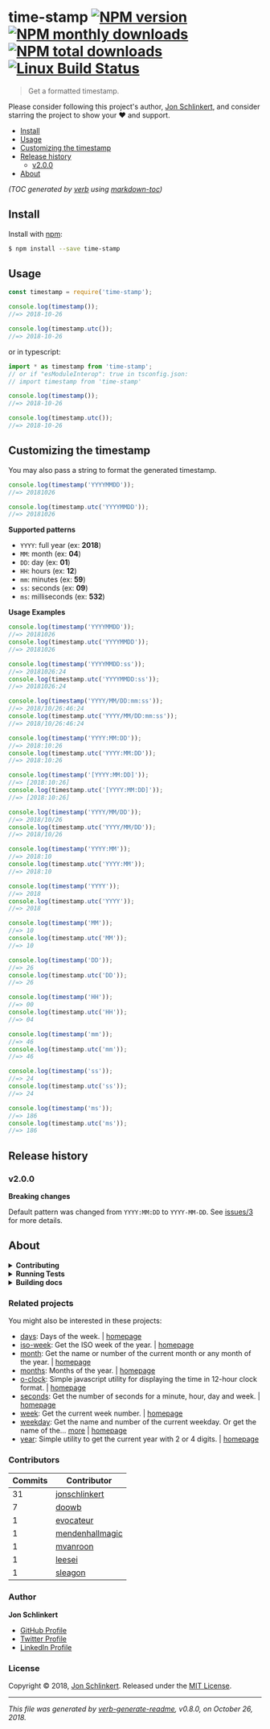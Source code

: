 # time-stamp [![NPM version](https://img.shields.io/npm/v/time-stamp.svg?style=flat)](https://www.npmjs.com/package/time-stamp) [![NPM monthly downloads](https://img.shields.io/npm/dm/time-stamp.svg?style=flat)](https://npmjs.org/package/time-stamp) [![NPM total downloads](https://img.shields.io/npm/dt/time-stamp.svg?style=flat)](https://npmjs.org/package/time-stamp) [![Linux Build Status](https://img.shields.io/travis/jonschlinkert/time-stamp.svg?style=flat&label=Travis)](https://travis-ci.org/jonschlinkert/time-stamp)

> Get a formatted timestamp.

Please consider following this project's author, [Jon Schlinkert](https://github.com/jonschlinkert), and consider starring the project to show your :heart: and support.

- [Install](#install)
- [Usage](#usage)
- [Customizing the timestamp](#customizing-the-timestamp)
- [Release history](#release-history)
  * [v2.0.0](#v200)
- [About](#about)

_(TOC generated by [verb](https://github.com/verbose/verb) using [markdown-toc](https://github.com/jonschlinkert/markdown-toc))_

## Install

Install with [npm](https://www.npmjs.com/):

```sh
$ npm install --save time-stamp
```

## Usage

```js
const timestamp = require('time-stamp');

console.log(timestamp());
//=> 2018-10-26

console.log(timestamp.utc());
//=> 2018-10-26
```

or in typescript:

```ts
import * as timestamp from 'time-stamp';
// or if "esModuleInterop": true in tsconfig.json:
// import timestamp from 'time-stamp'

console.log(timestamp());
//=> 2018-10-26

console.log(timestamp.utc());
//=> 2018-10-26
```

## Customizing the timestamp

You may also pass a string to format the generated timestamp.

```js
console.log(timestamp('YYYYMMDD'));
//=> 20181026

console.log(timestamp.utc('YYYYMMDD'));
//=> 20181026
```

**Supported patterns**

* `YYYY`: full year (ex: **2018**)
* `MM`: month (ex: **04**)
* `DD`: day (ex: **01**)
* `HH`: hours (ex: **12**)
* `mm`: minutes (ex: **59**)
* `ss`: seconds (ex: **09**)
* `ms`: milliseconds (ex: **532**)

**Usage Examples**

```js
console.log(timestamp('YYYYMMDD'));
//=> 20181026
console.log(timestamp.utc('YYYYMMDD'));
//=> 20181026

console.log(timestamp('YYYYMMDD:ss'));
//=> 20181026:24
console.log(timestamp.utc('YYYYMMDD:ss'));
//=> 20181026:24

console.log(timestamp('YYYY/MM/DD:mm:ss'));
//=> 2018/10/26:46:24
console.log(timestamp.utc('YYYY/MM/DD:mm:ss'));
//=> 2018/10/26:46:24

console.log(timestamp('YYYY:MM:DD'));
//=> 2018:10:26
console.log(timestamp.utc('YYYY:MM:DD'));
//=> 2018:10:26

console.log(timestamp('[YYYY:MM:DD]'));
//=> [2018:10:26]
console.log(timestamp.utc('[YYYY:MM:DD]'));
//=> [2018:10:26]

console.log(timestamp('YYYY/MM/DD'));
//=> 2018/10/26
console.log(timestamp.utc('YYYY/MM/DD'));
//=> 2018/10/26

console.log(timestamp('YYYY:MM'));
//=> 2018:10
console.log(timestamp.utc('YYYY:MM'));
//=> 2018:10

console.log(timestamp('YYYY'));
//=> 2018
console.log(timestamp.utc('YYYY'));
//=> 2018

console.log(timestamp('MM'));
//=> 10
console.log(timestamp.utc('MM'));
//=> 10

console.log(timestamp('DD'));
//=> 26
console.log(timestamp.utc('DD'));
//=> 26

console.log(timestamp('HH'));
//=> 00
console.log(timestamp.utc('HH'));
//=> 04

console.log(timestamp('mm'));
//=> 46
console.log(timestamp.utc('mm'));
//=> 46

console.log(timestamp('ss'));
//=> 24
console.log(timestamp.utc('ss'));
//=> 24

console.log(timestamp('ms'));
//=> 186
console.log(timestamp.utc('ms'));
//=> 186
```

## Release history

### v2.0.0

**Breaking changes**

Default pattern was changed from `YYYY:MM:DD` to `YYYY-MM-DD`. See [issues/3](../../issues) for more details.

## About

<details>
<summary><strong>Contributing</strong></summary>

Pull requests and stars are always welcome. For bugs and feature requests, [please create an issue](../../issues/new).

</details>

<details>
<summary><strong>Running Tests</strong></summary>

Running and reviewing unit tests is a great way to get familiarized with a library and its API. You can install dependencies and run tests with the following command:

```sh
$ npm install && npm test
```

</details>

<details>
<summary><strong>Building docs</strong></summary>

_(This project's readme.md is generated by [verb](https://github.com/verbose/verb-generate-readme), please don't edit the readme directly. Any changes to the readme must be made in the [.verb.md](.verb.md) readme template.)_

To generate the readme, run the following command:

```sh
$ npm install -g verbose/verb#dev verb-generate-readme && verb
```

</details>

### Related projects

You might also be interested in these projects:

* [days](https://www.npmjs.com/package/days): Days of the week. | [homepage](https://github.com/jonschlinkert/days "Days of the week.")
* [iso-week](https://www.npmjs.com/package/iso-week): Get the ISO week of the year. | [homepage](https://github.com/jonschlinkert/iso-week "Get the ISO week of the year.")
* [month](https://www.npmjs.com/package/month): Get the name or number of the current month or any month of the year. | [homepage](https://github.com/datetime/month "Get the name or number of the current month or any month of the year.")
* [months](https://www.npmjs.com/package/months): Months of the year. | [homepage](https://github.com/datetime/months "Months of the year.")
* [o-clock](https://www.npmjs.com/package/o-clock): Simple javascript utility for displaying the time in 12-hour clock format. | [homepage](https://github.com/jonschlinkert/o-clock "Simple javascript utility for displaying the time in 12-hour clock format.")
* [seconds](https://www.npmjs.com/package/seconds): Get the number of seconds for a minute, hour, day and week. | [homepage](https://github.com/jonschlinkert/seconds "Get the number of seconds for a minute, hour, day and week.")
* [week](https://www.npmjs.com/package/week): Get the current week number. | [homepage](https://github.com/datetime/week "Get the current week number.")
* [weekday](https://www.npmjs.com/package/weekday): Get the name and number of the current weekday. Or get the name of the… [more](https://github.com/datetime/weekday) | [homepage](https://github.com/datetime/weekday "Get the name and number of the current weekday. Or get the name of the weekday for a given number.")
* [year](https://www.npmjs.com/package/year): Simple utility to get the current year with 2 or 4 digits. | [homepage](https://github.com/jonschlinkert/year "Simple utility to get the current year with 2 or 4 digits.")

### Contributors

| **Commits** | **Contributor** |  
| --- | --- |  
| 31 | [jonschlinkert](https://github.com/jonschlinkert) |  
| 7  | [doowb](https://github.com/doowb) |  
| 1  | [evocateur](https://github.com/evocateur) |  
| 1  | [mendenhallmagic](https://github.com/mendenhallmagic) |  
| 1  | [mvanroon](https://github.com/mvanroon) |  
| 1  | [leesei](https://github.com/leesei) |  
| 1  | [sleagon](https://github.com/sleagon) |  

### Author

**Jon Schlinkert**

* [GitHub Profile](https://github.com/jonschlinkert)
* [Twitter Profile](https://twitter.com/jonschlinkert)
* [LinkedIn Profile](https://linkedin.com/in/jonschlinkert)

### License

Copyright © 2018, [Jon Schlinkert](https://github.com/jonschlinkert).
Released under the [MIT License](LICENSE).

***

_This file was generated by [verb-generate-readme](https://github.com/verbose/verb-generate-readme), v0.8.0, on October 26, 2018._